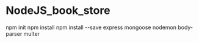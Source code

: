 # NodeJS_book_store
npm init
npm install
npm install --save express mongoose nodemon body-parser multer
